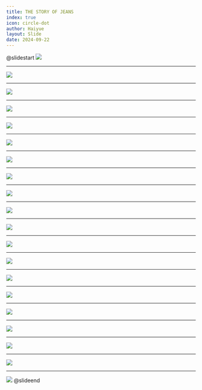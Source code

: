 ```yaml
---
title: THE STORY OF JEANS
index: true
icon: circle-dot
author: Haiyue
layout: Slide
date: 2024-09-22
---
```

 
@slidestart
![](https://raw.githubusercontent.com/yclord/reading/refs/heads/master/english/Level-M/THE%20STORY%20OF%20JEANS/001.webp)

---

![](https://raw.githubusercontent.com/yclord/reading/refs/heads/master/english/Level-M/THE%20STORY%20OF%20JEANS/002.webp)

---

![](https://raw.githubusercontent.com/yclord/reading/refs/heads/master/english/Level-M/THE%20STORY%20OF%20JEANS/003.webp)

---

![](https://raw.githubusercontent.com/yclord/reading/refs/heads/master/english/Level-M/THE%20STORY%20OF%20JEANS/004.webp)

---

![](https://raw.githubusercontent.com/yclord/reading/refs/heads/master/english/Level-M/THE%20STORY%20OF%20JEANS/005.webp)

---

![](https://raw.githubusercontent.com/yclord/reading/refs/heads/master/english/Level-M/THE%20STORY%20OF%20JEANS/006.webp)

---

![](https://raw.githubusercontent.com/yclord/reading/refs/heads/master/english/Level-M/THE%20STORY%20OF%20JEANS/007.webp)

---

![](https://raw.githubusercontent.com/yclord/reading/refs/heads/master/english/Level-M/THE%20STORY%20OF%20JEANS/008.webp)

---

![](https://raw.githubusercontent.com/yclord/reading/refs/heads/master/english/Level-M/THE%20STORY%20OF%20JEANS/009.webp)

---

![](https://raw.githubusercontent.com/yclord/reading/refs/heads/master/english/Level-M/THE%20STORY%20OF%20JEANS/010.webp)

---

![](https://raw.githubusercontent.com/yclord/reading/refs/heads/master/english/Level-M/THE%20STORY%20OF%20JEANS/011.webp)

---

![](https://raw.githubusercontent.com/yclord/reading/refs/heads/master/english/Level-M/THE%20STORY%20OF%20JEANS/012.webp)

---

![](https://raw.githubusercontent.com/yclord/reading/refs/heads/master/english/Level-M/THE%20STORY%20OF%20JEANS/013.webp)

---

![](https://raw.githubusercontent.com/yclord/reading/refs/heads/master/english/Level-M/THE%20STORY%20OF%20JEANS/014.webp)

---

![](https://raw.githubusercontent.com/yclord/reading/refs/heads/master/english/Level-M/THE%20STORY%20OF%20JEANS/015.webp)

---

![](https://raw.githubusercontent.com/yclord/reading/refs/heads/master/english/Level-M/THE%20STORY%20OF%20JEANS/016.webp)

---

![](https://raw.githubusercontent.com/yclord/reading/refs/heads/master/english/Level-M/THE%20STORY%20OF%20JEANS/017.webp)

---

![](https://raw.githubusercontent.com/yclord/reading/refs/heads/master/english/Level-M/THE%20STORY%20OF%20JEANS/018.webp)

---

![](https://raw.githubusercontent.com/yclord/reading/refs/heads/master/english/Level-M/THE%20STORY%20OF%20JEANS/019.webp)

---

![](https://raw.githubusercontent.com/yclord/reading/refs/heads/master/english/Level-M/THE%20STORY%20OF%20JEANS/020.webp)
@slideend
